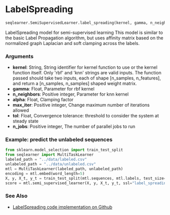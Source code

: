 # LabelSpreading
```python
seqlearner.SemiSupervisedLearner.label_spreading(kernel, gamma, n_neighbors, alpha, max_iter, tol, n_jobs)
```

LabelSpreading model for semi-supervised learning This model is similar to the basic Label Propagation algorithm, but uses affinity matrix based on the normalized graph Laplacian and soft clamping across the labels.

### Arguments
- __kernel__: String, String identifier for kernel function to use or the kernel function itself. Only 'rbf' and 'knn' strings are valid inputs. The function passed should take two inputs, each of shape [n_samples, n_features], and return a [n_samples, n_samples] shaped weight matrix.
- __gamma__: Float, Parameter for rbf kernel
- __n_neighbors__: Positive integer, Parameter for knn kernel
- __alpha__: Float, Clamping factor
- __max_iter__: Positive integer, Change maximum number of iterations allowed
- __tol__: Float, Convergence tolerance: threshold to consider the system at steady state
- __n_jobs__: Positive integer, The number of parallel jobs to run


### Example: predict the unlabeled sequences

```python
from sklearn.model_selection import train_test_split
from seqlearner import MultiTaskLearner
labeled_path = "../data/labeled.csv"
unlabeled_path = "../data/unlabeled.csv"
mtl = MultiTaskLearner(labeled_path, unlabeled_path)
encoding = mtl.embed(word_length=5)
X, y, X_t, y_t = train_test_split(mtl.sequences, mtl.labels, test_size=0.33)
score = mtl.semi_supervised_learner(X, y, X_t, y_t, ssl="label_spreading")
```

### See Also
- [LabelSpreading code implementation on Github](https://github.com/EliHei/seqlearn/blob/master/seqlearner/SemiSupervisedLearner.py)

